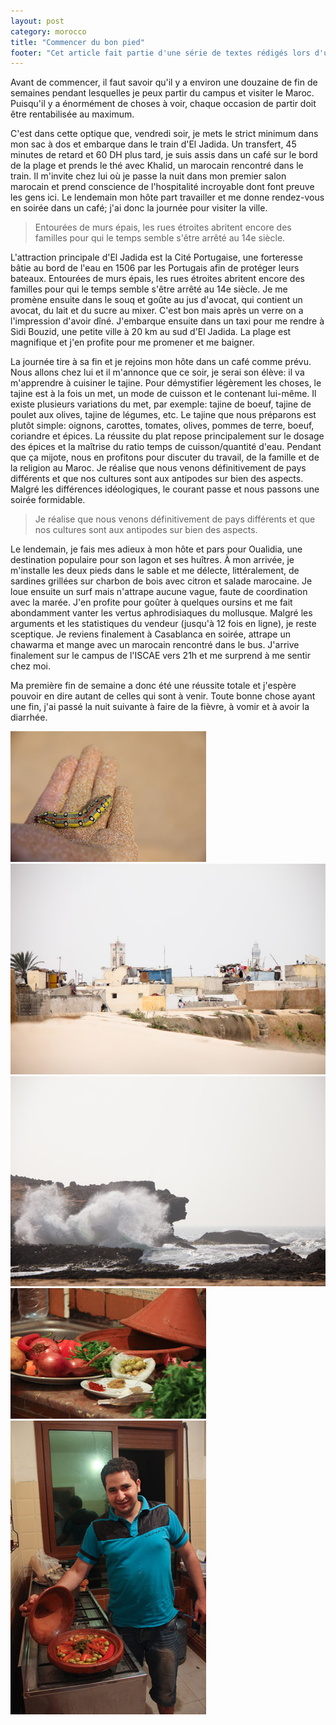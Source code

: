 ```yaml
---
layout: post
category: morocco
title: "Commencer du bon pied"
footer: "Cet article fait partie d'une série de textes rédigés lors d'un séjour au Maroc en 2012."
---
```


Avant de commencer, il faut savoir qu'il y a environ une douzaine de fin de semaines pendant lesquelles je peux partir du campus et visiter le Maroc. Puisqu'il y a énormément de choses à voir, chaque occasion de partir doit être rentabilisée au maximum.

C'est dans cette optique que, vendredi soir, je mets le strict minimum dans mon sac à dos et embarque dans le train d'El Jadida. Un transfert, 45 minutes de retard et 60 DH plus tard, je suis assis dans un café sur le bord de la plage et prends le thé avec Khalid, un marocain rencontré dans le train. Il m'invite chez lui où je passe la nuit dans mon premier salon marocain et prend conscience de l'hospitalité incroyable dont font preuve les gens ici. Le lendemain mon hôte part travailler et me donne rendez-vous en soirée dans un café; j'ai donc la journée pour visiter la ville.

> Entourées de murs épais, les rues étroites abritent encore des familles pour qui le temps semble s'être arrêté au 14e siècle.

L'attraction principale d'El Jadida est la Cité Portugaise, une forteresse bâtie au bord de l'eau en 1506 par les Portugais afin de protéger leurs bateaux. Entourées de murs épais, les rues étroites abritent encore des familles pour qui le temps semble s'être arrêté au 14e siècle. Je me promène ensuite dans le souq et goûte au jus d'avocat, qui contient un avocat, du lait et du sucre au mixer. C'est bon mais après un verre on a l'impression d'avoir dîné. J'embarque ensuite dans un taxi pour me rendre à Sidi Bouzid, une petite ville à 20 km au sud d'El Jadida. La plage est magnifique et j'en profite pour me promener et me baigner.

La journée tire à sa fin et je rejoins mon hôte dans un café comme prévu. Nous allons chez lui et il m'annonce que ce soir, je serai son élève: il va m'apprendre à cuisiner le tajine. Pour démystifier légèrement les choses, le tajine est à la fois un met, un mode de cuisson et le contenant lui-même. Il existe plusieurs variations du met, par exemple: tajine de boeuf, tajine de poulet aux olives, tajine de légumes, etc. Le tajine que nous préparons est plutôt simple: oignons, carottes, tomates, olives, pommes de terre, boeuf, coriandre et épices. La réussite du plat repose principalement sur le dosage des épices et la maîtrise du ratio temps de cuisson/quantité d'eau. Pendant que ça mijote, nous en profitons pour discuter du travail, de la famille et de la religion au Maroc. Je réalise que nous venons définitivement de pays différents et que nos cultures sont aux antipodes sur bien des aspects. Malgré les différences idéologiques, le courant passe et nous passons une soirée formidable.

> Je réalise que nous venons définitivement de pays différents et que nos cultures sont aux antipodes sur bien des aspects.

Le lendemain, je fais mes adieux à mon hôte et pars pour Oualidia, une destination populaire pour son lagon et ses huîtres. À mon arrivée, je m'installe les deux pieds dans le sable et me délecte, littéralement, de sardines grillées sur charbon de bois avec citron et salade marocaine. Je loue ensuite un surf mais n'attrape aucune vague, faute de coordination avec la marée. J'en profite pour goûter à quelques oursins et me fait abondamment vanter les vertus aphrodisiaques du mollusque. Malgré les arguments et les statistiques du vendeur (jusqu'à 12 fois en ligne), je reste sceptique. Je reviens finalement à Casablanca en soirée, attrape un chawarma et mange avec un marocain rencontré dans le bus. J'arrive finalement sur le campus de l'ISCAE vers 21h et me surprend à me sentir chez moi.

Ma première fin de semaine a donc été une réussite totale et j'espère pouvoir en dire autant de celles qui sont à venir. Toute bonne chose ayant une fin, j'ai passé la nuit suivante à faire de la fièvre, à vomir et à avoir la diarrhée.

![](/assets/media/words/morroco/commencer-bon-pied/chenille.jpg)
![](/assets/media/words/morroco/commencer-bon-pied/cite-portugaise.jpg)
![](/assets/media/words/morroco/commencer-bon-pied/cote-oualidia.jpg)
![](/assets/media/words/morroco/commencer-bon-pied/tajine-ingredients.jpg)
![](/assets/media/words/morroco/commencer-bon-pied/tajine-khalid.jpg)